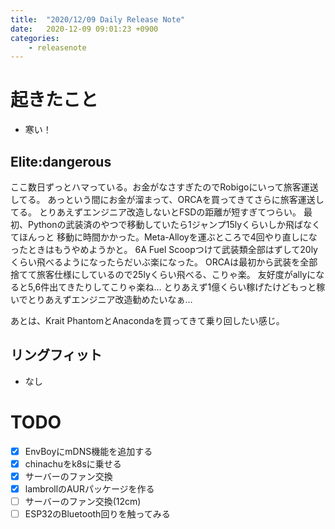 ```yaml
---
title:  "2020/12/09 Daily Release Note"
date:   2020-12-09 09:01:23 +0900
categories:
	- releasenote
---
```

# 起きたこと

* 寒い！

## Elite:dangerous

ここ数日ずっとハマっている。お金がなさすぎたのでRobigoにいって旅客運送してる。
あっという間にお金が溜まって、ORCAを買ってきてさらに旅客運送してる。
とりあえずエンジニア改造しないとFSDの距離が短すぎてつらい。
最初、Pythonの武装済のやつで移動していたら1ジャンプ15lyくらいしか飛ばなくてほんっと
移動に時間かかった。Meta-Alloyを運ぶところで4回やり直しになったときはもうやめようかと。
6A Fuel Scoopつけて武装類全部はずして20lyくらい飛べるようになったらだいぶ楽になった。
ORCAは最初から武装を全部捨てて旅客仕様にしているので25lyくらい飛べる、こりゃ楽。
友好度がallyになると5,6件出てきたりしてこりゃ楽ね…
とりあえず1億くらい稼げたけどもっと稼いでとりあえずエンジニア改造勧めたいなぁ…

あとは、Krait PhantomとAnacondaを買ってきて乗り回したい感じ。


## リングフィット

* なし

# TODO 

- [x] EnvBoyにmDNS機能を追加する
- [x] chinachuをk8sに乗せる
- [x] サーバーのファン交換
- [x] lambrollのAURパッケージを作る
- [ ] サーバーのファン交換(12cm)
- [ ] ESP32のBluetooth回りを触ってみる
